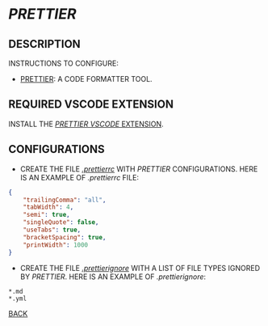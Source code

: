 # _PRETTIER_

## DESCRIPTION

INSTRUCTIONS TO CONFIGURE:

* [PRETTIER](https://prettier.io): A CODE FORMATTER TOOL.

## REQUIRED VSCODE EXTENSION

INSTALL THE [_PRETTIER_ _VSCODE_ EXTENSION](https://marketplace.visualstudio.com/items?itemName=esbenp.prettier-vscode).

## CONFIGURATIONS

* CREATE THE FILE [_.prettierrc_](/.prettierrc) WITH _PRETTIER_ CONFIGURATIONS. HERE IS AN EXAMPLE OF _.prettierrc_ FILE:

```json
{
    "trailingComma": "all",
    "tabWidth": 4,
    "semi": true,
    "singleQuote": false,
    "useTabs": true,
    "bracketSpacing": true,
    "printWidth": 1000
}
```

* CREATE THE FILE [_.prettierignore_](/.prettierignore) WITH A LIST OF FILE TYPES IGNORED BY _PRETTIER_. HERE IS AN EXAMPLE OF _.prettierignore_:

```text
*.md
*.yml
```

[BACK](/folderMarkdown/folderProjectCreation/fileProjectCreation.md)
